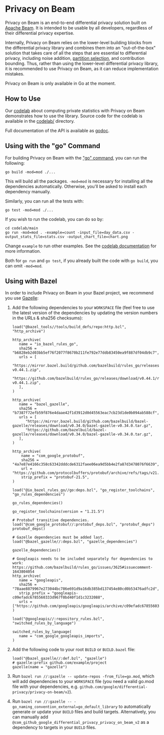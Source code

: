 # Privacy on Beam

Privacy on Beam is an end-to-end differential privacy solution built on
[Apache Beam](https://beam.apache.org/documentation/).
It is intended to be usable by all developers, regardless of their differential
privacy expertise.

Internally, Privacy on Beam relies on the lower-level building blocks from the
differential privacy library and combines them into an "out-of-the-box" solution
that takes care of all the steps that are essential to differential privacy,
including noise addition, [partition selection](https://arxiv.org/abs/2006.03684),
and contribution bounding. Thus, rather than using the lower-level differential
privacy library, it is recommended to use Privacy on Beam, as it can reduce
implementation mistakes.

Privacy on Beam is only available in Go at the moment.

## How to Use

Our [codelab](https://codelabs.developers.google.com/codelabs/privacy-on-beam/)
about computing private statistics with Privacy on Beam
demonstrates how to use the library. Source code for the codelab is available in
the [codelab/](codelab)
directory.

Full documentation of the API is available as [godoc](https://godoc.org/github.com/google/differential-privacy/privacy-on-beam/v2/pbeam).

## Using with the "go" Command

For building Privacy on Beam with the ["go" command](https://golang.org/cmd/go/),
you can run the following:
```shell
go build -mod=mod ./...
```
This will build all the packages. `-mod=mod` is necessary for installing all the
dependencies automatically. Otherwise, you'll be asked to install each
dependency manually.

Similarly, you can run all the tests with:
```shell
go test -mod=mod ./...
```

If you wish to run the codelab, you can do so by:
```shell
cd codelab/main
go run -mod=mod . -example=count -input_file=day_data.csv -output_stats_file=stats.csv -output_chart_file=chart.png
```

Change `example` to run other examples. See the
[codelab documentation](https://codelabs.developers.google.com/codelabs/privacy-on-beam/)
for more information.

Both for `go run` and `go test`, if you already built the code with `go build`,
you can omit `-mod=mod`.

## Using with Bazel

In order to include Privacy on Beam in your Bazel project, we recommend you use
[Gazelle](https://github.com/bazelbuild/bazel-gazelle):

1. Add the following dependencies to your `WORKSPACE` file (feel free to use the
   latest version of the dependencies by updating the version numbers in the
   URLs & sha256 checksums):
   ```
   load("@bazel_tools//tools/build_defs/repo:http.bzl", "http_archive")

   http_archive(
      name = "io_bazel_rules_go",
      sha256 = "b6828eb2d03bb5ef76f2077f8670b211fe792e77ddb83450ea9f887df04db9c7",
      urls = [
         "https://mirror.bazel.build/github.com/bazelbuild/rules_go/releases/download/v0.44.1/rules_go-v0.44.1.zip",
         "https://github.com/bazelbuild/rules_go/releases/download/v0.44.1/rules_go-v0.44.1.zip",
      ],
   )

   http_archive(
      name = "bazel_gazelle",
      sha256 = "b7387f72efb59f876e4daae42f1d3912d0d45563eac7cb23d1de0b094ab588cf",
      urls = [
         "https://mirror.bazel.build/github.com/bazelbuild/bazel-gazelle/releases/download/v0.34.0/bazel-gazelle-v0.34.0.tar.gz",
         "https://github.com/bazelbuild/bazel-gazelle/releases/download/v0.34.0/bazel-gazelle-v0.34.0.tar.gz",
      ],
   )

   http_archive(
       name = "com_google_protobuf",
       sha256 = "4a7e87e4166c358c63342dddcde6312faee06ea9d5bb4e2fa87d3478076f6639",
       url = "https://github.com/protocolbuffers/protobuf/archive/refs/tags/v21.5.tar.gz",
       strip_prefix = "protobuf-21.5",
   )

   load("@io_bazel_rules_go//go:deps.bzl", "go_register_toolchains", "go_rules_dependencies")

   go_rules_dependencies()

   go_register_toolchains(version = "1.21.5")

   # Protobuf transitive dependencies.
   load("@com_google_protobuf//:protobuf_deps.bzl", "protobuf_deps")
   protobuf_deps()

   # Gazelle dependencies must be added last.
   load("@bazel_gazelle//:deps.bzl", "gazelle_dependencies")

   gazelle_dependencies()

   # Googleapis needs to be included separately for dependencies to work: https://github.com/bazelbuild/rules_go/issues/3625#issuecomment-1643804054
   http_archive(
      name = "googleapis",
      sha256 = "78aae8879967e273044bc786e691d9a16db385bd137454e80cd0b53476adfc2d",
      strip_prefix = "googleapis-c09efadc6785560333d967f0bd40f1d1c3232088",
      urls = ["https://github.com/googleapis/googleapis/archive/c09efadc6785560333d967f0bd40f1d1c3232088.tar.gz"],
   )

   load("@googleapis//:repository_rules.bzl", "switched_rules_by_language")

   switched_rules_by_language(
      name = "com_google_googleapis_imports",
   )
   ```

1. Add the following code to your root `BUILD` or `BUILD.bazel` file:
   ```
   load("@bazel_gazelle//:def.bzl", "gazelle")
   # gazelle:prefix github.com/example/project
   gazelle(name = "gazelle")
   ```

1. Run `bazel run //:gazelle -- update-repos -from_file=go.mod`, which will add
   dependencies to your `WORKSPACE` file (you need a valid go.mod file with your
   dependencies, e.g. `github.com/google/differential-privacy/privacy-on-beam/v2`).

1. Run `bazel run //:gazelle -- -go_naming_convention_external=go_default_library`
   to automatically generate or update your `BUILD` files and build targets.
   Alternatively, you can manually add
   `@com_github_google_differential_privacy_privacy_on_beam_v2` as a dependency
   to targets in your `BUILD` files.
